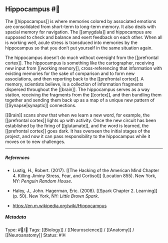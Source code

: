 ## Hippocampus  #🧠 

The [[hippocampus]] is where memories colored by associated emotions are consolidated from short-term to long-term memory. It also deals with spacial memory for navigation. The [[amygdala]] and hippocampus are supposed to check and balance and exert feedback on each other. When all is working well, acute stress is transduced into memories by the hippocampus so that you don’t put yourself in the same situation again. 

The hippocampus doesn’t do much without oversight from the [[prefrontal cortex]]. The hippocampus is something like the cartographer, receiving new input from [[working memory]], cross-referencing that information with existing memories for the sake of comparison and to form new associations, and then reporting back to the [[prefrontal cortex]]. A memory, scientists believe, is a collection of information fragments dispersed throughout the [[brain]]. The hippocampus serves as a way station, receiving the fragments from the [[cortex]], and then bundling them together and sending them back up as a map of a unique new pattern of [[Synapse|synaptic]] connections. 

[[Brain]] scans show that when we learn a new word, for example, the [[prefrontal cortex]] lights up with activity. Once the new circuit has been established by the firing of [[glutamate]], and the word is learned, the [[prefrontal cortex]] goes dark. It has overseen the initial stages of the project, and now it can pass responsibility to the hippocampus while it moves on to new challenges.

___

##### References

- Lustig, H., Robert. (2017). [[The Hacking of the American Mind Chapter 4. Killing Jiminy Stress, Fear, and Cortisol]] (Location 855). New York, NY: _Penguin Random House_.

- Haley, J., John. Hagerman, Eric. (2008). [[Spark Chapter 2. Learning]]  (p. 50). New York, NY: _Little Brown Spark_.

- https://en.m.wikipedia.org/wiki/Hippocampus

##### Metadata

Type: #🔵/🔵 
Tags: [[Biology]] / [[Neuroscience]] / [[Anatomy]] / [[Neuroanatomy]] 
Status: #☀️ 